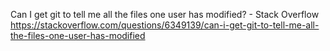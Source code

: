 Can I get git to tell me all the files one user has modified? - Stack Overflow
 https://stackoverflow.com/questions/6349139/can-i-get-git-to-tell-me-all-the-files-one-user-has-modified
